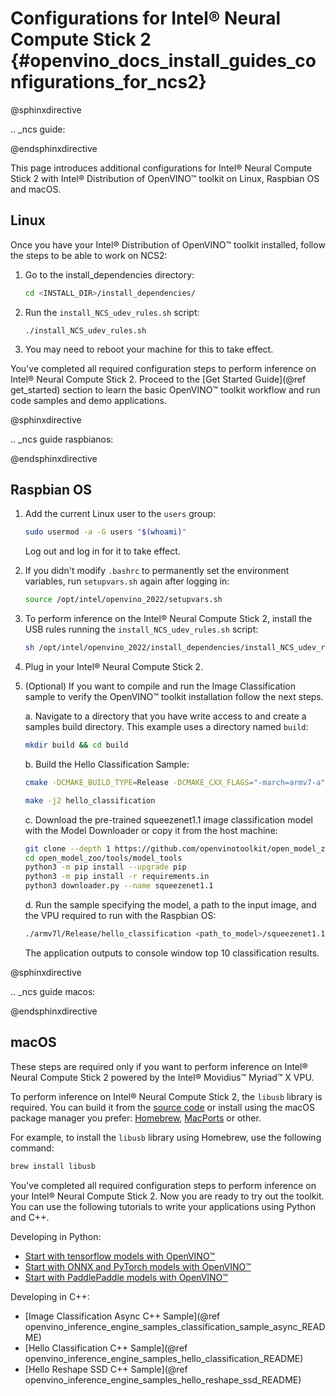 # Configurations for Intel® Neural Compute Stick 2 {#openvino_docs_install_guides_configurations_for_ncs2}

@sphinxdirective

.. _ncs guide:

@endsphinxdirective

This page introduces additional configurations for Intel® Neural Compute Stick 2 with Intel® Distribution of OpenVINO™ toolkit on Linux, Raspbian OS and macOS.

## Linux

Once you have your Intel® Distribution of OpenVINO™ toolkit installed, follow the steps to be able to work on NCS2:

1. Go to the install_dependencies directory:
   ```sh
   cd <INSTALL_DIR>/install_dependencies/
   ```
2. Run the `install_NCS_udev_rules.sh` script:
   ```
   ./install_NCS_udev_rules.sh
   ```
3. You may need to reboot your machine for this to take effect.

You've completed all required configuration steps to perform inference on Intel® Neural Compute Stick 2. 
Proceed to the [Get Started Guide](@ref get_started) section to learn the basic OpenVINO™ toolkit workflow and run code samples and demo applications.

@sphinxdirective

.. _ncs guide raspbianos:

@endsphinxdirective

## Raspbian OS

1. Add the current Linux user to the `users` group:
   ```sh
   sudo usermod -a -G users "$(whoami)"
   ```
   Log out and log in for it to take effect.
2. If you didn't modify `.bashrc` to permanently set the environment variables, run `setupvars.sh` again after logging in:
   ```sh
   source /opt/intel/openvino_2022/setupvars.sh
   ```
3. To perform inference on the Intel® Neural Compute Stick 2, install the USB rules running the `install_NCS_udev_rules.sh` script:
   ```sh
   sh /opt/intel/openvino_2022/install_dependencies/install_NCS_udev_rules.sh
   ```
4. Plug in your Intel® Neural Compute Stick 2.

5. (Optional) If you want to compile and run the Image Classification sample to verify the OpenVINO™ toolkit installation follow the next steps.

   a. Navigate to a directory that you have write access to and create a samples build directory. This example uses a directory named `build`:
   ```sh
   mkdir build && cd build
   ```
   b. Build the Hello Classification Sample:
   ```sh
   cmake -DCMAKE_BUILD_TYPE=Release -DCMAKE_CXX_FLAGS="-march=armv7-a" /opt/intel/openvino_2022/samples/cpp
   ```
   ```sh
   make -j2 hello_classification
   ```
   c. Download the pre-trained squeezenet1.1 image classification model with the Model Downloader or copy it from the host machine:
   ```sh
   git clone --depth 1 https://github.com/openvinotoolkit/open_model_zoo
   cd open_model_zoo/tools/model_tools
   python3 -m pip install --upgrade pip
   python3 -m pip install -r requirements.in
   python3 downloader.py --name squeezenet1.1 
   ```
   d. Run the sample specifying the model, a path to the input image, and the VPU required to run with the Raspbian OS:
   ```sh
   ./armv7l/Release/hello_classification <path_to_model>/squeezenet1.1.xml <path_to_image> MYRIAD
   ```
   The application outputs to console window top 10 classification results.

@sphinxdirective

.. _ncs guide macos:

@endsphinxdirective

## macOS

These steps are required only if you want to perform inference on Intel® Neural Compute Stick 2 powered by the Intel® Movidius™ Myriad™ X VPU.

To perform inference on Intel® Neural Compute Stick 2, the `libusb` library is required. You can build it from the [source code](https://github.com/libusb/libusb) or install using the macOS package manager you prefer: [Homebrew](https://brew.sh/), [MacPorts](https://www.macports.org/) or other.

For example, to install the `libusb` library using Homebrew, use the following command:
```sh
brew install libusb
```

You've completed all required configuration steps to perform inference on your Intel® Neural Compute Stick 2.
Now you are ready to try out the toolkit. You can use the following tutorials to write your applications using Python and C++.

Developing in Python:
   * [Start with tensorflow models with OpenVINO™](https://docs.openvino.ai/latest/notebooks/101-tensorflow-to-openvino-with-output.html)
   * [Start with ONNX and PyTorch models with OpenVINO™](https://docs.openvino.ai/latest/notebooks/102-pytorch-onnx-to-openvino-with-output.html)
   * [Start with PaddlePaddle models with OpenVINO™](https://docs.openvino.ai/latest/notebooks/103-paddle-onnx-to-openvino-classification-with-output.html)

Developing in C++:
   * [Image Classification Async C++ Sample](@ref openvino_inference_engine_samples_classification_sample_async_README)
   * [Hello Classification C++ Sample](@ref openvino_inference_engine_samples_hello_classification_README)
   * [Hello Reshape SSD C++ Sample](@ref openvino_inference_engine_samples_hello_reshape_ssd_README)
